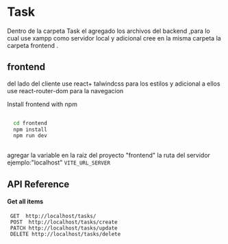
# Task

Dentro de la carpeta  Task el agregado los archivos del backend ,para lo cual use xampp como servidor local 
y adicional cree en la misma carpeta la carpeta frontend
.



## frontend

del lado del cliente use react+ talwindcss para los estilos  y adicional a ellos use react-router-dom para la navegacion

Install frontend with npm

```bash
 
  cd frontend
  npm install 
  npm run dev
  
```
agregar la variable en la raiz del proyecto "frontend" la ruta del servidor
ejemplo:"localhost"
    `VITE_URL_SERVER`



## API Reference

#### Get all items

```http
 GET  http://localhost/tasks/
 POST  http://localhost/tasks/create
 PATCH http://localhost/tasks/update
 DELETE http://localhost/tasks/delete

```
